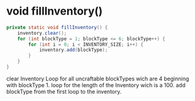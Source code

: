 # void fillInventory()

```java
private static void fillInventory() {
    inventory.clear();
    for (int blockType = 1; blockType <= 6; blockType++) {
        for (int i = 0; i < INVENTORY_SIZE; i++) {
            inventory.add(blockType);
        }
    }
}
```

clear Inventory
Loop for all uncraftable blockTypes wich are 4 beginning with blockType 1.
loop for the length of the Inventory wich is a 100.
add blockType from the first loop to the inventory.